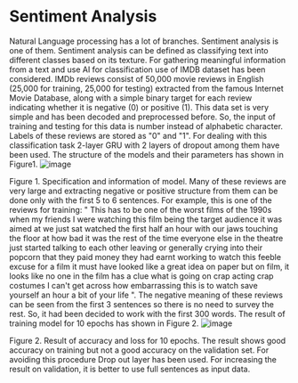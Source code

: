 # Sentiment Analysis
Natural Language processing has a lot of branches. Sentiment analysis is one of them. Sentiment analysis can be defined as classifying text into different classes based on its texture. For gathering meaningful information from a text and use AI for classification use of IMDB dataset has been considered. IMDb reviews consist of 50,000 movie reviews in English (25,000 for training, 25,000 for testing) extracted from the famous Internet Movie Database, along with a simple binary target for each review indicating whether it is negative (0) or positive (1). This data set is very simple and has been decoded and preprocessed before. So, the input of training and testing for this data is number instead of alphabetic character. Labels of these reviews are stored as "0" and "1".  For dealing with this classification task 2-layer GRU with 2 layers of dropout among them have been used. The structure of the models and their parameters has shown in Figure1.
![image](https://user-images.githubusercontent.com/85686755/136421536-daf21f10-4a1f-406c-bc45-366a03e16df9.png)

Figure 1. Specification and information of model.
Many of these reviews are very large and extracting negative or positive structure from them can be done only with the first 5 to 6 sentences. For example, this is one of the reviews for training: " This has to be one of the worst films of the 1990s when my friends I were watching this film being the target audience it was aimed at we just sat watched the first half an hour with our jaws touching the floor at how bad it was the rest of the time everyone else in the theatre just started talking to each other leaving or generally crying into their popcorn that they paid money they had earnt working to watch this feeble excuse for a film it must have looked like a great idea on paper but on film, it looks like no one in the film has a clue what is going on crap acting crap costumes I can't get across how embarrassing this is to watch save yourself an hour a bit of your life ". The negative meaning of these reviews can be seen from the first 3 sentences so there is no need to survey the rest. So, it had been decided to work with the first 300 words. 
The result of training model for 10 epochs has shown in Figure 2.
![image](https://user-images.githubusercontent.com/85686755/136421575-a3dfa5d5-54ac-4bf7-85e0-05850c563bf1.png)

Figure 2. Result of accuracy and loss for 10 epochs.
The result shows good accuracy on training but not a good accuracy on the validation set. For avoiding this procedure Drop out layer has been used. For increasing the result on validation, it is better to use full sentences as input data.
